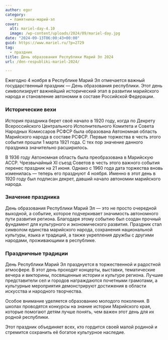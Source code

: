 ```yaml
---
author: egor
category:
  - памятники-марий-эл
cover:
  alt: mariel-day-4.10
  image: /wp-content/uploads/2024/09/mariel-day.jpg
date: "2024-09-13T06:00:43+00:00"
guid: https://www.mariel.ru/?p=2729
tag:
  - праздник
title: День образования Республики Марий Эл 2024
url: /den-respubliki-mariel-2024/

---
```

Ежегодно 4 ноября в Республике Марий Эл отмечается важный государственный праздник — День образования республики. Этот день символизирует важнейший исторический этап в развитии марийского народа и становление автономии в составе Российской Федерации.

### Исторические вехи

История праздника берет своё начало в 1920 году, когда по Декрету Всероссийского Центрального Исполнительного Комитета и Совета Народных Комиссаров РСФСР была образована Автономная область Марийского народа в составе РСФСР. Первые торжества в честь этого события прошли 1 марта 1921 года. С тех пор значение данного праздника значительно расширилось.

В 1936 году Автономная область была преобразована в Марийскую АССР. Чрезвычайный XI съезд Советов в честь этого важного события перенес праздник на 21 июня. Однако с 1960 года дата торжества вновь изменилась — теперь его празднуют 4 ноября. Именно в этот день в 1920 году был подписан декрет, давший начало автономии марийского народа.

### Значение праздника

День образования Республики Марий Эл — это не просто очередной выходной, а событие, которое подчеркивает значимость автономного пути развития региона. Благодаря этому событию был создан прочный фундамент для культурного и экономического развития. Праздник стал символом единства марийского народа, сохранения национальной культуры, языка и традиций, а также укрепления дружбы с другими народами, проживающими в республике.

### Праздничные традиции

День Республики Марий Эл празднуется в торжественной и радостной атмосфере. В этот день проходят концерты, выставки, тематические вечера и викторины, посвященные истории и культуре региона. Лучшие представители сел и городов награждаются почетными грамотами, а культурные мероприятия демонстрируют достижения в области искусства и народного творчества.

Особое внимание уделяется образованию молодого поколения. В школах проводятся конкурсы на знание истории Марийского края, которые помогают детям лучше понять, чем важен этот день для их родной республики.

Этот праздник объединяет всех, кто гордится своей малой родиной и стремится сохранить её богатое культурное наследие.
